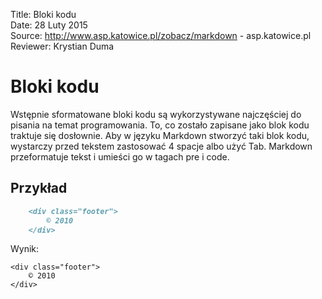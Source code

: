 Title: 		Bloki kodu  
Date: 		28 Luty 2015  
Source:     http://www.asp.katowice.pl/zobacz/markdown - asp.katowice.pl  
Reviewer:	Krystian Duma  

# Bloki kodu

Wstępnie sformatowane bloki kodu są wykorzystywane najczęściej do pisania na temat programowania. 
To, co zostało zapisane jako blok kodu traktuje się dosłownie. 
Aby w języku Markdown stworzyć taki blok kodu, wystarczy przed tekstem zastosować 4 spacje albo użyć Tab. 
Markdown przeformatuje tekst i umieści go w tagach pre i code.

## Przykład

```md
    <div class="footer">
        © 2010
    </div>
```
Wynik:

    <div class="footer">
        © 2010
    </div>
